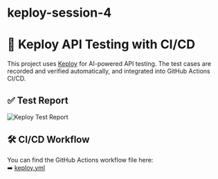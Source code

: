 # keploy-session-4
# 🚀 Keploy API Testing with CI/CD

This project uses [Keploy](https://keploy.io) for AI-powered API testing. The test cases are recorded and verified automatically, and integrated into GitHub Actions CI/CD.

## ✅ Test Report

![Keploy Test Report](https://github.com/user-attachments/assets/292c31ed-ebed-4fec-9e6d-929dfe2be902)

## 🛠 CI/CD Workflow

You can find the GitHub Actions workflow file here:  
➡️ [keploy.yml](https://github.com/appcreatorabhay/keploy-session-4/blob/main/api-server/.github/workflows/keploy.yml)
